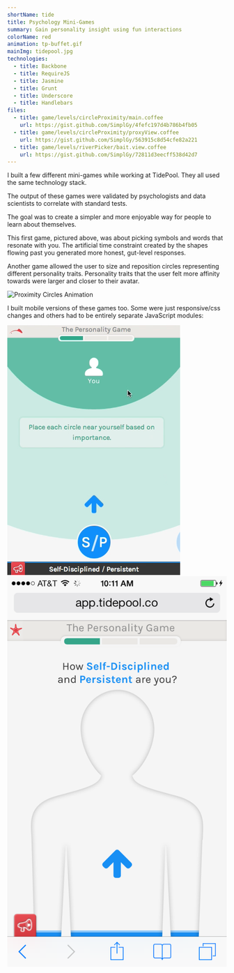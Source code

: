```yaml
---
shortName: tide
title: Psychology Mini-Games
summary: Gain personality insight using fun interactions
colorName: red
animation: tp-buffet.gif
mainImg: tidepool.jpg
technologies:
  - title: Backbone
  - title: RequireJS
  - title: Jasmine
  - title: Grunt
  - title: Underscore
  - title: Handlebars
files:
  - title: game/levels/circleProximity/main.coffee
    url: https://gist.github.com/SimplGy/4fefc197d4b786b4fb05
  - title: game/levels/circleProximity/proxyView.coffee
    url: https://gist.github.com/SimplGy/563915c8d54cfe82a221
  - title: game/levels/riverPicker/bait.view.coffee
    url: https://gist.github.com/SimplGy/72811d3eecff538d42d7
---
```


I built a few different mini-games while working at TidePool. They all used the same technology stack.   

The output of these games were validated by psychologists and data scientists to correlate with standard tests.

The goal was to create a simpler and more enjoyable way for people to learn about themselves.

This first game, pictured above, was about picking symbols and words that resonate with you. The artificial time constraint created by the shapes flowing past you generated more honest, gut-level responses.

Another game allowed the user to size and reposition circles representing different personality traits. Personality traits that the user felt more affinity towards were larger and closer to their avatar. 

![Proximity Circles Animation](/projects/animation/tp-circles.gif)

I built mobile versions of these games too. Some were just responsive/css changes and others had to be entirely separate JavaScript modules:

![a](/projects/img/tidepool/mobile-circle.png)
![b](/projects/img/tidepool/mobile-person.png)
